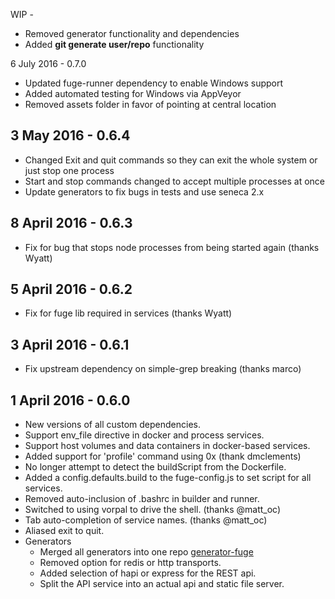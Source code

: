WIP -
* Removed generator functionality and dependencies
* Added __git generate user/repo__ functionality

6 July 2016 - 0.7.0
* Updated fuge-runner dependency to enable Windows support
* Added automated testing for Windows via AppVeyor
* Removed assets folder in favor of pointing at central location

3 May 2016 - 0.6.4
---
* Changed Exit and quit commands so they can exit the whole system or just stop one process
* Start and stop commands changed to accept multiple processes at once
* Update generators to fix bugs in tests and use seneca 2.x

8 April 2016 - 0.6.3
---
* Fix for bug that stops node processes from being started again (thanks Wyatt)

5 April 2016 - 0.6.2
---
* Fix for fuge lib required in services (thanks Wyatt)

3 April 2016 - 0.6.1
---
* Fix upstream dependency on simple-grep breaking (thanks marco)

1 April 2016 - 0.6.0
---
* New versions of all custom dependencies.
* Support env_file directive in docker and process services.
* Support host volumes and data containers in docker-based services.
* Added support for 'profile' command using 0x (thank dmclements)
* No longer attempt to detect the buildScript from the Dockerfile.
* Added a config.defaults.build to the fuge-config.js to set script for all services.
* Removed auto-inclusion of .bashrc in builder and runner.
* Switched to using vorpal to drive the shell. (thanks @matt_oc)
* Tab auto-completion of service names. (thanks @matt_oc)
* Aliased exit to quit.
* Generators
  * Merged all generators into one repo [generator-fuge](https://github.com/apparatus/generator-fuge)
  * Removed option for redis or http transports.
  * Added selection of hapi or express for the REST api.
  * Split the API service into an actual api and static file server.
